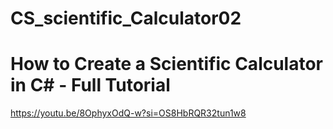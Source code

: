 # CS_scientific_Calculator02

# How to Create a Scientific Calculator in C# - Full Tutorial

https://youtu.be/8OphyxOdQ-w?si=OS8HbRQR32tun1w8

